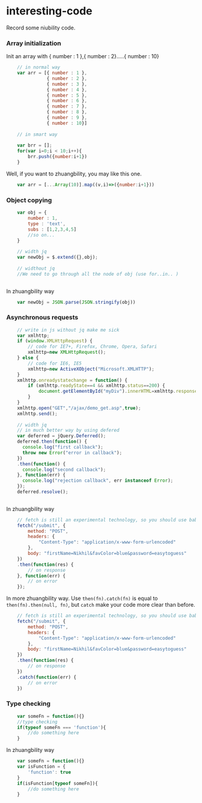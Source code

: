 # interesting-code
Record some niubility code.

### Array initialization

Init an array with { number : 1 },{ number : 2}.....{ number : 10}
```js 
    // in normal way
    var arr = [{ number : 1 },
               { number : 2 },
               { number : 3 },
               { number : 4 },
               { number : 5 },
               { number : 6 },
               { number : 7 },
               { number : 8 },
               { number : 9 },
               { number : 10}]
    
    // in smart way
    
    var brr = [];
    for(var i=0;i < 10;i++){
        brr.push({number:i+1})
    }
```
Well, if you want to zhuangbility, you may like this one.
```js
    var arr = [...Array(10)].map((v,i)=>({number:i+1}))
```

### Object copying

```js
    var obj = { 
        number : 1, 
        type : 'text', 
        subs : [1,2,3,4,5]
        //so on...
    } 
    
    // width jq
    var newObj = $.extend({},obj);
    
    // widthout jq
    //We need to go through all the node of obj (use for..in.. )
    
```

In zhuangbility way

```js
    var newObj = JSON.parse(JSON.stringify(obj))
```

### Asynchronous requests

```js
	// write in js without jq make me sick
	var xmlhttp;
	if (window.XMLHttpRequest) {
		// code for IE7+, Firefox, Chrome, Opera, Safari
		xmlhttp=new XMLHttpRequest();
	} else {
		// code for IE6, IE5
		xmlhttp=new ActiveXObject("Microsoft.XMLHTTP");
	}
	xmlhttp.onreadystatechange = function() {
		if (xmlhttp.readyState==4 && xmlhttp.status==200) {
			document.getElementById("myDiv").innerHTML=xmlhttp.responseText;
		}
	}
	xmlhttp.open("GET","/ajax/demo_get.asp",true);
	xmlhttp.send();
    
	// width jq 
	// in much better way by using defered
	var deferred = jQuery.Deferred();
	deferred.then(function() {
	  console.log("first callback");
	  throw new Error("error in callback");
	})
	.then(function() {
	  console.log("second callback");
	}, function(err) {
	  console.log("rejection callback", err instanceof Error);
	});
	deferred.resolve();
    
```

In zhuangbility way

```js
	// fetch is still an experimental technology, so you should use babel first
	fetch("/submit", {
		method: "POST",
		headers: {
			"Content-Type": "application/x-www-form-urlencoded"
		},
		body: "firstName=Nikhil&favColor=blue&password=easytoguess"
	})
	.then(function(res) {
		// on response
	}, function(err) {
		// on error
	});

```

In more zhuangbility way. Use `then(fn).catch(fn)` is equal to `then(fn).then(null, fn)`, but `catch` make your code more clear than before.

```js
	// fetch is still an experimental technology, so you should use babel first
	fetch("/submit", {
		method: "POST",
		headers: {
			"Content-Type": "application/x-www-form-urlencoded"
		},
		body: "firstName=Nikhil&favColor=blue&password=easytoguess"
	})
	.then(function(res) {
		// on response
	})
	.catch(function(err) {
		// on error
	})
```
### Type checking

```js
	var someFn = function(){}
	//type checking
	if(typeof someFn === 'function'){
		//do something here
	}

```

In zhuangbility way

```js
	var someFn = function(){}
	var isFunction = {
		'function': true
	}
	if(isFunction[typeof someFn]){
		//do something here
	}
```